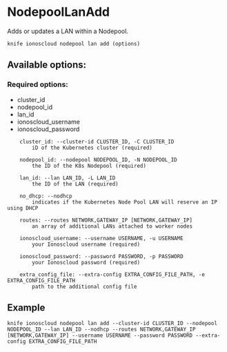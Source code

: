 # NodepoolLanAdd

Adds or updates a LAN within a Nodepool.

```text
knife ionoscloud nodepool lan add (options)
```

## Available options:

### Required options:

* cluster\_id
* nodepool\_id
* lan\_id
* ionoscloud\_username
* ionoscloud\_password

```text
    cluster_id: --cluster-id CLUSTER_ID, -C CLUSTER_ID
        iD of the Kubernetes cluster (required)

    nodepool_id: --nodepool NODEPOOL_ID, -N NODEPOOL_ID
        the ID of the K8s Nodepool (required)

    lan_id: --lan LAN_ID, -L LAN_ID
        the ID of the LAN (required)

    no_dhcp: --nodhcp
        indicates if the Kubernetes Node Pool LAN will reserve an IP using DHCP

    routes: --routes NETWORK,GATEWAY_IP [NETWORK,GATEWAY_IP]
        an array of additional LANs attached to worker nodes

    ionoscloud_username: --username USERNAME, -u USERNAME
        your Ionoscloud username (required)

    ionoscloud_password: --password PASSWORD, -p PASSWORD
        your Ionoscloud password (required)

    extra_config_file: --extra-config EXTRA_CONFIG_FILE_PATH, -e EXTRA_CONFIG_FILE_PATH
        path to the additional config file

```
## Example

```text
knife ionoscloud nodepool lan add --cluster-id CLUSTER_ID --nodepool NODEPOOL_ID --lan LAN_ID --nodhcp --routes NETWORK,GATEWAY_IP [NETWORK,GATEWAY_IP] --username USERNAME --password PASSWORD --extra-config EXTRA_CONFIG_FILE_PATH
```
